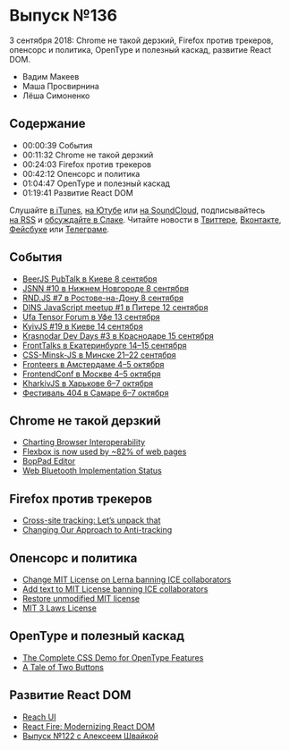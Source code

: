 # Выпуск №136

3 сентября 2018: Chrome не такой дерзкий, Firefox против трекеров, опенсорс и политика, OpenType и полезный каскад, развитие React DOM.

- Вадим Макеев
- Маша Просвирнина
- Лёша Симоненко

## Содержание

- 00:00:39 События
- 00:11:32 Chrome не такой дерзкий
- 00:24:03 Firefox против трекеров
- 00:42:12 Опенсорс и политика
- 01:04:47 OpenType и полезный каскад
- 01:19:41 Развитие React DOM

Слушайте [в iTunes](https://itunes.apple.com/ru/podcast/veb-standarty/id1080500016), [на Ютубе](https://www.youtube.com/playlist?list=PLMBnwIwFEFHcwuevhsNXkFTcadeX5R1Go) или [на SoundCloud](https://soundcloud.com/web-standards), подписывайтесь [на RSS](https://web-standards.ru/podcast/feed/) и [обсуждайте в Слаке](http://slack.web-standards.ru/). Читайте новости в [Твиттере](https://twitter.com/webstandards_ru), [Вконтакте](https://vk.com/webstandards_ru), [Фейсбуке](https://www.facebook.com/webstandardsru) или [Телеграме](https://t.me/webstandards_ru).

## События

- [BeerJS PubTalk в Киеве 8 сентября](https://www.facebook.com/events/2015566458736171/)
- [JSNN #10 в Нижнем Новгороде 8 сентября](https://www.it52.info/events/2018-09-08-jsnn-10)
- [RND.JS #7 в Ростове-на-Дону 8 сентября](https://it61.info/events/2018-09-08-rnd-js-7-304)
- [DINS JavaScript meetup #1 в Питере 12 сентября](https://dins.timepad.ru/event/787652/)
- [Ufa Tensor Forum в Уфе 13 сентября](http://conf.tensor.ru/)
- [KyivJS #19 в Киеве 14 сентября](http://kyivjs.org/)
- [Krasnodar Dev Days #3 в Краснодаре 15 сентября](https://krddevdays.ru/)
- [FrontTalks в Екатеринбурге 14–15 сентября](https://events.yandex.ru/events/fronttalks/2018/)
- [CSS-Minsk-JS в Минске 21–22 сентября](http://css-minsk-js.by/)
- [Fronteers в Амстердаме 4–5 октября](https://fronteers.nl/congres/2018)
- [FrontendConf в Москве 4–5 октября](http://frontendconf.ru/moscow/2018)
- [KharkivJS в Харькове 6–7 октября](http://kharkivjs.org/)
- [Фестиваль 404 в Самаре 6–7 октября](http://2018.404fest.ru/)

## Chrome не такой дерзкий

- [Charting Browser Interoperability](https://blog.chromium.org/2018/08/charting-browser-interoperability.html)
- [Flexbox is now used by ~82% of web pages](https://twitter.com/ebidel/status/1034874571747291136)
- [BopPad Editor](https://files.keithmcmillen.com/products/boppad/editor/)
- [Web Bluetooth Implementation Status](https://github.com/WebBluetoothCG/web-bluetooth/blob/gh-pages/implementation-status.md)

## Firefox против трекеров

- [Cross-site tracking: Let’s unpack that](https://blog.mozilla.org/firefox/cross-site-tracking-lets-unpack-that/)
- [Changing Our Approach to Anti-tracking](https://blog.mozilla.org/futurereleases/2018/08/30/changing-our-approach-to-anti-tracking/)

## Опенсорс и политика

- [Change MIT License on Lerna banning ICE collaborators](https://twitter.com/jamiebuilds/status/1034594832876879872)
- [Add text to MIT License banning ICE collaborators](https://github.com/lerna/lerna/pull/1616)
- [Restore unmodified MIT license](https://github.com/lerna/lerna/pull/1633)
- [MIT 3 Laws License](https://github.com/reconbot/mit-3-laws-license)

## OpenType и полезный каскад

- [The Complete CSS Demo for OpenType Features](https://sparanoid.com/lab/opentype-features/)
- [A Tale of Two Buttons](https://medium.com/p/e63185aefd5f)

## Развитие React DOM

- [Reach UI](https://ui.reach.tech/)
- [React Fire: Modernizing React DOM](https://github.com/facebook/react/issues/13525)
- [Выпуск №122 с Алексеем Швайкой](https://github.com/web-standards-ru/podcast/blob/master/episodes/episode-122.md)
